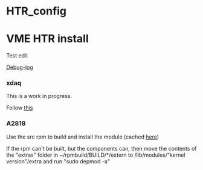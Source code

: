 # HTR_config
# VME HTR install

Test edit

[ Debug-log ](_Debug-log_.md)
### xdaq
This is a work in progress.

Follow [this](https://twiki.cern.ch/twiki/bin/viewauth/CMS/HcalTeststand)

### A2818
Use the src rpm to build and install the module (cached [here](http://ohm.bu.edu/~dgastler/CMS/daq-caena2818-1.17.0-1.cmsos12.slc6.gcc4_4_7.src.rpm))

If the rpm can't be built, but the components can, then move the contents of the "extras" folder in ~/rpmbuild/BUILD/*/extern to /lib/modules/"kernel version"/extra and run "sudo depmod -a"
